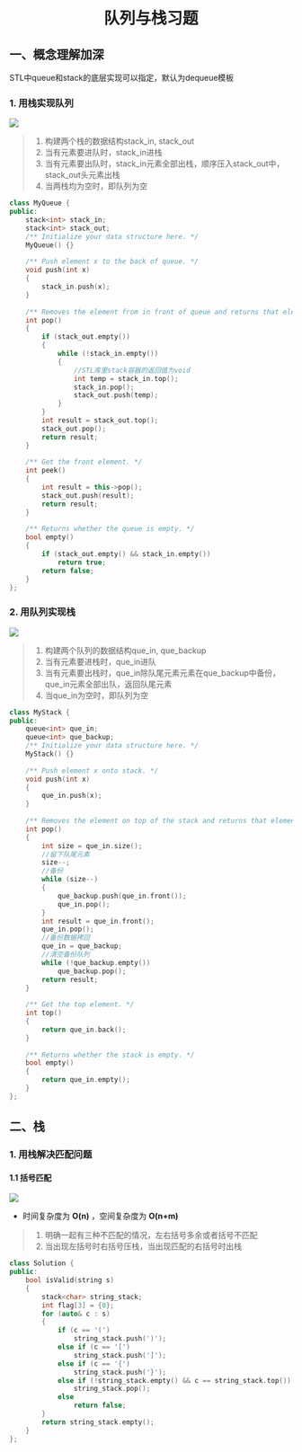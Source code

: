 <!--
 * @Author: yinzhicun
 * @Date: 2021-04-14 09:56:51
 * @LastEditTime: 2021-04-14 11:02:44
 * @LastEditors: Please set LastEditors
 * @Description: In User Settings Edit
 * @FilePath: \Leetcode_Note\data_structure\note_queue_and_stack.md
-->
# <center>队列与栈习题</center>

## 一、概念理解加深
STL中queue和stack的底层实现可以指定，默认为dequeue模板
### 1. 用栈实现队列
![](./picture/232.png)
> 1. 构建两个栈的数据结构stack_in, stack_out
> 2. 当有元素要进队时，stack_in进栈
> 3. 当有元素要出队时，stack_in元素全部出栈，顺序压入stack_out中，stack_out头元素出栈
> 4. 当两栈均为空时，即队列为空

```cpp
class MyQueue {
public:
    stack<int> stack_in;
    stack<int> stack_out; 
    /** Initialize your data structure here. */
    MyQueue() {}
    
    /** Push element x to the back of queue. */
    void push(int x) 
    {
        stack_in.push(x);
    }
    
    /** Removes the element from in front of queue and returns that element. */
    int pop() 
    {
        if (stack_out.empty())
        {
            while (!stack_in.empty())
            {
                //STL库里stack容器的返回值为void
                int temp = stack_in.top();
                stack_in.pop();
                stack_out.push(temp);
            }
        }
        int result = stack_out.top();
        stack_out.pop();
        return result;
    }
    
    /** Get the front element. */
    int peek() 
    {
        int result = this->pop();
        stack_out.push(result);
        return result;
    }
    
    /** Returns whether the queue is empty. */
    bool empty() 
    {
        if (stack_out.empty() && stack_in.empty())
            return true;
        return false;
    }
};
```

### 2. 用队列实现栈
![](./picture/225.png)
> 1. 构建两个队列的数据结构que_in, que_backup
> 2. 当有元素要进栈时，que_in进队
> 3. 当有元素要出栈时，que_in除队尾元素元素在que_backup中备份，que_in元素全部出队，返回队尾元素
> 4. 当que_in为空时，即队列为空

```cpp
class MyStack {
public:
    queue<int> que_in;
    queue<int> que_backup;
    /** Initialize your data structure here. */
    MyStack() {}
    
    /** Push element x onto stack. */
    void push(int x) 
    {
        que_in.push(x);
    }
    
    /** Removes the element on top of the stack and returns that element. */
    int pop() 
    {
        int size = que_in.size();
        //留下队尾元素
        size--;
        //备份
        while (size--)
        {
            que_backup.push(que_in.front());
            que_in.pop();
        }
        int result = que_in.front();
        que_in.pop();
        //备份数据拷回
        que_in = que_backup;
        //清空备份队列
        while (!que_backup.empty())
            que_backup.pop();
        return result;
    }
    
    /** Get the top element. */
    int top() 
    {
        return que_in.back();
    }
    
    /** Returns whether the stack is empty. */
    bool empty() 
    {
        return que_in.empty();
    }
};
```

## 二、栈
### 1. 用栈解决匹配问题
#### 1.1 括号匹配
![](./picture/20.png)
- 时间复杂度为 **O(n)** ，空间复杂度为 **O(n+m)**
> 1. 明确一起有三种不匹配的情况，左右括号多余或者括号不匹配
> 2. 当出现左括号时右括号压栈，当出现匹配的右括号时出栈

```cpp
class Solution {
public:
    bool isValid(string s) 
    {
        stack<char> string_stack;
        int flag[3] = {0};
        for (auto& c : s)
        {
            if (c == '(')
                string_stack.push(')');
            else if (c == '[')
                string_stack.push(']');
            else if (c == '{')
                string_stack.push('}');
            else if (!string_stack.empty() && c == string_stack.top())    
                string_stack.pop();
            else
                return false;
        }
        return string_stack.empty();
    }
};
```